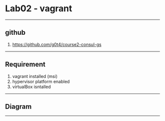 # Lab02 - vagrant

---

## github
1. https://github.com/g0t4/course2-consul-gs

---

## Requirement
1. vagrant installed (msi)
2. hypervisor platform enabled
3. virtualBox isntalled

---

## Diagram

---

## 
